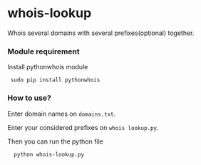 # whois-lookup
Whois several domains with several prefixes(optional) together.

### Module requirement
Install pythonwhois module

     sudo pip install pythonwhois


### How to use?
Enter domain names on `domains.txt`.

Enter your considered prefixes on `whois lookup.py`.

Then you can run the python file

      python whois-lookup.py


